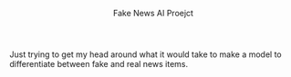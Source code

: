 <header>

Fake News AI Proejct

</header>

Just trying to get my head around what it would take to make a model to differentiate between fake and real news items.
